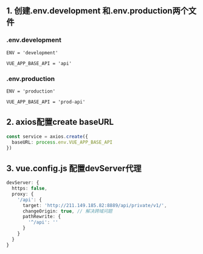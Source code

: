 ## 1. 创建.env.development 和.env.production两个文件

### .env.development

```
ENV = 'development'

VUE_APP_BASE_API = 'api'
```

### .env.production

```
ENV = 'production'

VUE_APP_BASE_API = 'prod-api'
```

## 2. axios配置create baseURL 

```ts
const service = axios.create({
  baseURL: process.env.VUE_APP_BASE_API
})
```

## 3. vue.config.js 配置devServer代理

```ts
devServer: {
  https: false,
  proxy: {
    '/api': {
      target: 'http://211.149.185.82:8889/api/private/v1/',
      changeOrigin: true, // 解决跨域问题
      pathRewrite: {
        '^/api': ''
      }
    }
  }
}
```